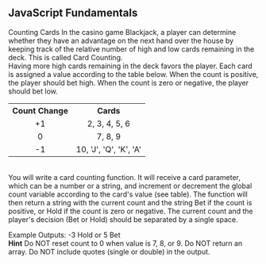 ## JavaScript Fundamentals

Counting Cards
In the casino game Blackjack, a player can determine whether they have an advantage on the next hand over the house by keeping track of the relative number of high and low cards remaining in the deck. This is called Card Counting. <br/>
Having more high cards remaining in the deck favors the player. Each card is assigned a value according to the table below. When the count is positive, the player should bet high. When the count is zero or negative, the player should bet low.<br/>
<table>
  <tr>
    <th>Count Change</th>
    <th>Cards</th>
  </tr>
  <tr>
    <td align='center'>+1</td>
    <td align='center'>2, 3, 4, 5, 6</td>
  </tr>
  <tr>
    <td align='center'>0</td>
    <td align='center'>7, 8, 9</td>
  </tr>
    <tr>
    <td align='center'>-1</td>
    <td align='center'>10, 'J', 'Q', 'K', 'A'</td>
  </tr>
</table> 	            
<br/>
You will write a card counting function. It will receive a card parameter, which can be a number or a string, and increment or decrement the global count variable according to the card's value (see table). The function will then return a string with the current count and the string Bet if the count is positive, or Hold if the count is zero or negative. The current count and the player's decision (Bet or Hold) should be separated by a single space. <br/>

Example Outputs: -3 Hold or 5 Bet 
<br/>
**Hint**
Do NOT reset count to 0 when value is 7, 8, or 9.
Do NOT return an array.
Do NOT include quotes (single or double) in the output.
